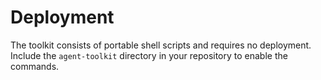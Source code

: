 # Deployment

The toolkit consists of portable shell scripts and requires no deployment. Include the `agent-toolkit` directory in your repository to enable the commands.
